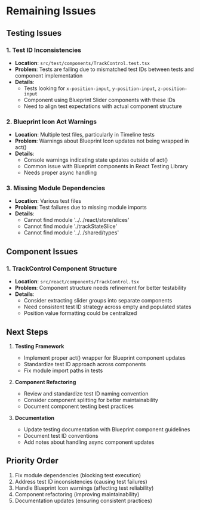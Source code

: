 # Remaining Issues

## Testing Issues

### 1. Test ID Inconsistencies
- **Location**: `src/test/components/TrackControl.test.tsx`
- **Problem**: Tests are failing due to mismatched test IDs between tests and component implementation
- **Details**:
  - Tests looking for `x-position-input`, `y-position-input`, `z-position-input`
  - Component using Blueprint Slider components with these IDs
  - Need to align test expectations with actual component structure

### 2. Blueprint Icon Act Warnings
- **Location**: Multiple test files, particularly in Timeline tests
- **Problem**: Warnings about Blueprint Icon updates not being wrapped in act()
- **Details**:
  - Console warnings indicating state updates outside of act()
  - Common issue with Blueprint components in React Testing Library
  - Needs proper async handling

### 3. Missing Module Dependencies
- **Location**: Various test files
- **Problem**: Test failures due to missing module imports
- **Details**:
  - Cannot find module '../../react/store/slices'
  - Cannot find module './trackStateSlice'
  - Cannot find module '../../shared/types'

## Component Issues

### 1. TrackControl Component Structure
- **Location**: `src/react/components/TrackControl.tsx`
- **Problem**: Component structure needs refinement for better testability
- **Details**:
  - Consider extracting slider groups into separate components
  - Need consistent test ID strategy across empty and populated states
  - Position value formatting could be centralized

## Next Steps

1. **Testing Framework**
   - Implement proper act() wrapper for Blueprint component updates
   - Standardize test ID approach across components
   - Fix module import paths in tests

2. **Component Refactoring**
   - Review and standardize test ID naming convention
   - Consider component splitting for better maintainability
   - Document component testing best practices

3. **Documentation**
   - Update testing documentation with Blueprint component guidelines
   - Document test ID conventions
   - Add notes about handling async component updates

## Priority Order
1. Fix module dependencies (blocking test execution)
2. Address test ID inconsistencies (causing test failures)
3. Handle Blueprint Icon warnings (affecting test reliability)
4. Component refactoring (improving maintainability)
5. Documentation updates (ensuring consistent practices)
